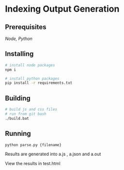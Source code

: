 # Indexing Output Generation

## Prerequisites
*Node, Python*

## Installing
```bash
# install node packages
npm i

# install python packages
pip install -r requirements.txt
```

## Building
```bash
# build js and css files
# run from git bash
./build.bat
```

## Running
```
python parse.py {filename}
```
Results are generated into a.js , a.json and a.out

View the results in test.html
